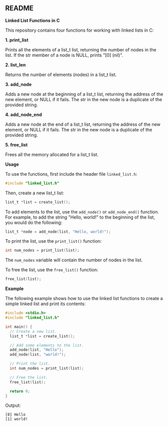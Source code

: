 ## README

**Linked List Functions in C**

This repository contains four functions for working with linked lists in C:

**1. print_list**

Prints all the elements of a list_t list, returning the number of nodes in the list. If the str member of a node is NULL, prints "[0] (nil)".

**2. list_len**

Returns the number of elements (nodes) in a list_t list.

**3. add_node**

Adds a new node at the beginning of a list_t list, returning the address of the new element, or NULL if it fails. The str in the new node is a duplicate of the provided string.

**4. add_node_end**

Adds a new node at the end of a list_t list, returning the address of the new element, or NULL if it fails. The str in the new node is a duplicate of the provided string.

**5. free_list**

Frees all the memory allocated for a list_t list.

**Usage**

To use the functions, first include the header file `linked_list.h`:

```c
#include "linked_list.h"
```

Then, create a new list_t list:

```c
list_t *list = create_list();
```

To add elements to the list, use the `add_node()` or `add_node_end()` function. For example, to add the string "Hello, world!" to the beginning of the list, you would do the following:

```c
list_t *node = add_node(list, "Hello, world!");
```

To print the list, use the `print_list()` function:

```c
int num_nodes = print_list(list);
```

The `num_nodes` variable will contain the number of nodes in the list.

To free the list, use the `free_list()` function:

```c
free_list(list);
```

**Example**

The following example shows how to use the linked list functions to create a simple linked list and print its contents:

```c
#include <stdio.h>
#include "linked_list.h"

int main() {
  // Create a new list.
  list_t *list = create_list();

  // Add some elements to the list.
  add_node(list, "Hello");
  add_node(list, "world!");

  // Print the list.
  int num_nodes = print_list(list);

  // Free the list.
  free_list(list);

  return 0;
}
```

Output:

```
[0] Hello
[1] world!
```
